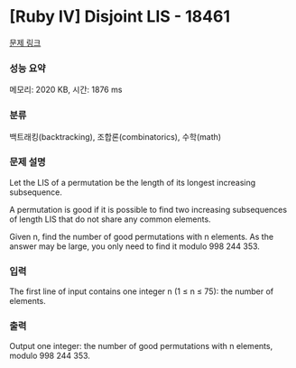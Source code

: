# [Ruby IV] Disjoint LIS - 18461 

[문제 링크](https://www.acmicpc.net/problem/18461) 

### 성능 요약

메모리: 2020 KB, 시간: 1876 ms

### 분류

백트래킹(backtracking), 조합론(combinatorics), 수학(math)

### 문제 설명

<p>Let the LIS of a permutation be the length of its longest increasing subsequence.</p>

<p>A permutation is good if it is possible to find two increasing subsequences of length LIS that do not share any common elements.</p>

<p>Given n, find the number of good permutations with n elements. As the answer may be large, you only need to find it modulo 998 244 353.</p>

### 입력 

 <p>The first line of input contains one integer n (1 ≤ n ≤ 75): the number of elements.</p>

### 출력 

 <p>Output one integer: the number of good permutations with n elements, modulo 998 244 353.</p>

